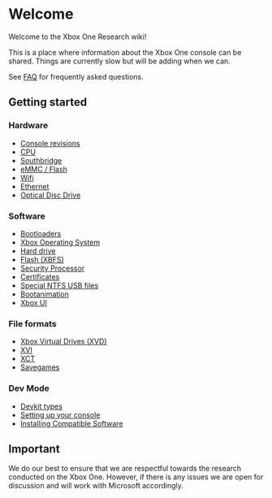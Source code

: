 <!-- TITLE: Home -->
<!-- SUBTITLE: Welcome to this wiki! -->

# Welcome
Welcome to the Xbox One Research wiki\!

This is a place where information about the Xbox One console can be
shared. Things are currently slow but will be adding when we can.

See [FAQ](faq) for frequently asked questions.

## Getting started

### Hardware
  - [Console revisions](console-revisions)
  - [CPU](cpu)
  - [Southbridge](southbridge)
  - [eMMC / Flash](eMMC---Flash)
  - [Wifi](wifi)
  - [Ethernet](ethernet)
  - [Optical Disc Drive](optical-disc-drive)

### Software
  - [Bootloaders](bootloaders)
  - [Xbox Operating System](xbox-operating-system)
  - [Hard drive](harddrive)
  - [Flash (XBFS)](xbox-boot-file-system)
  - [Security Processor](security-processor)
  - [Certificates](certificates)
  - [Special NTFS USB files](special-ntfs-usb-files)
  - [Bootanimation](bootanimation)
  - [Xbox UI](xbox-ui)

### File formats
  - [Xbox Virtual Drives (XVD)](xbox-virtual-drive)
  - [XVI](xvi)
  - [XCT](xct)
  - [Savegames](savegames)

### Dev Mode
  - [Devkit types](devkit-types)
  - [Setting up your console](setup-dev-mode)
  - [Installing Compatible Software](installing-compatible_software)

## Important

We do our best to ensure that we are respectful towards the research
conducted on the Xbox One. However, if there is any issues we are open
for discussion and will work with Microsoft accordingly.